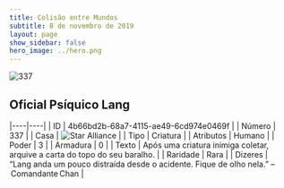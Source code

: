 ```yaml
---
title: Colisão entre Mundos
subtitle: 8 de novembro de 2019
layout: page
show_sidebar: false
hero_image: ../hero.png
---
```


![337](https://cdn.keyforgegame.com/media/card_front/pt/452_337_QCPHR2J5F848_pt.png)

## Oficial Psíquico Lang

|----|----|
| ID | 4b66bd2b-68a7-4115-ae49-6cd974e0469f |
| Número | 337 |
| Casa | ![Star Alliance](https://archonarcana.com/images/thumb/7/7d/Star_Alliance.png/22px-Star_Alliance.png "Aliança Estelar") |
| Tipo | Criatura |
| Atributos | Humano |
| Poder | 3 |
| Armadura | 0 |
| Texto | Após uma criatura inimiga coletar, arquive a carta do topo do seu baralho. |
| Raridade | Rara |
| Dizeres | “Lang anda um pouco distraída desde o acidente. Fique de olho nela.” – Comandante Chan |
